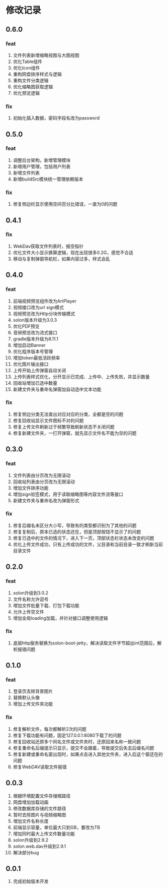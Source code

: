 # 修改记录

## 0.6.0

### feat

1. 文件列表新增缩略视图与大图视图
2. 优化Table组件
3. 优化Icon组件
4. 重构网盘排序样式与逻辑
5. 重构文件分类逻辑
6. 优化缩略图获取逻辑
7. 优化预览逻辑

### fix

1. 初始化插入数据，密码字段名改为password

## 0.5.0

### feat

1. 调整后台架构，新增管理模块
2. 新增用户管理，包括用户列表
3. 新增文件列表
4. 新增buildSrc模块统一管理依赖版本

### fix

1. 修复侧边栏显示使用空间百分比错误，一直为0的问题

## 0.4.1

### fix

1. WebDav获取文件列表时，报空指针
2. 优化文件大小显示换算逻辑，现在出现很多0.2G，感觉不合适
3. 移动与复制弹窗导航栏，如果内容过多，样式会乱

## 0.4.0

### feat

1. 前端视频预览组件改为ArtPlayer
2. 视频接口改为url sign模式
3. 视频预览改为Http分块传输模式
4. solon版本升级为3.0.3
5. 优化PDF预览
6. 音频预览改为流式接口
7. gradle版本升级为8.11.1
8. 增加启动Banner
9. 优化程序版本号管理
10. 增加token最低活跃频率
11. 优化图片输出接口
12. 上传开始上传弹窗自动关闭
13. 上传列表样式优化，分开显示已完成、上传中、上传失败，并显示数量
14. 回收站增加已选中数量
15. 新建文件夹与重命名弹窗加自动选中文本功能

### fix

1. 修复侧边分类无法查出对应对应的分类，全都是空的问题
2. 修复回收站显示文件图标不对的问题
3. 修复上传文件刷新过于频繁导致刷新状态不关闭问题
4. 修复新建文件夹，一打开弹窗，就先显示文件名不能为空的问题

## 0.3.0

### feat

1. 文件列表由分页改为无限滚动
2. 回收站列表由分页改为无限滚动
3. 增加文件排序功能
4. 增加sign验签模式，用于读取缩略图等内容文件流等接口
5. 新建文件夹与重命名改为弹窗形式

### fix

1. 修复后缀名未区分大小写，导致有的类型都识别为了其他的问题
2. 修复复制后，原本已选的状态还在，但是顶部按钮不显示了的问题
3. 修复已选中的文件的情况下，进入下一页，顶部状态栏状态未改变的问题
4. 优化上传文件成功，只有上传成功的文件，父目录和当前目录一致才刷新当前目录文件

## 0.2.0

### feat

1. solon升级到3.0.2
2. 文件名称允许逗号
3. 增加文件批量下载、打包下载功能
4. 允许上传空文件
5. 增加全局loading加载，并针对接口调整使用逻辑

### fix

1. 底层http服务替换为solon-boot-jetty，解决读取文件字节超出int范围后，解析报错问题

## 0.1.0

### feat

1. 登录页去除背景图片
2. 替换默认头像
3. 增加上传文件夹功能

### fix

1. 修复解析文件，每次都解析2次的问题
2. 修复下载功能有问题，固定127.0.0.1:8080下载了的问题
3. 修复回收站还原多个同名文件或文件夹时，还原回来名称一致问题
4. 修复重命名后缀提示只显示，提交不会跟着，导致提交后失去后缀名问题
5. 修复新建或重命名窗出现时，如果点击进入其他文件夹，进入后这个窗还在的问题
6. 修复WebDAV读取文件报错

## 0.0.3

1. 根据环境配置文件存储根路径
2. 网盘增加加载动画
3. 修改数据库存储的文件路径
4. 暂时去除图片与视频缩略图
5. 增加文件名称长度
6. 前端显示容量，单位最大只到GB，要改为TB
7. 增加同时最大上传文件数量功能
8. solon升级到2.9.2
9. solon.web.dav升级到2.9.1
10. 解决部分bug

## 0.0.1

1. 完成初始版本开发